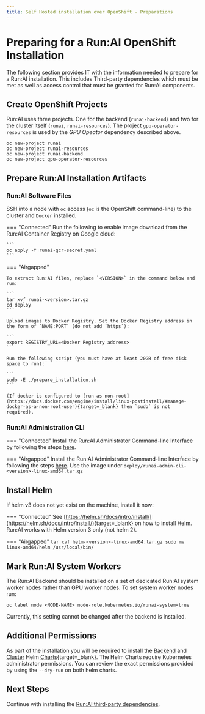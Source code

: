 ```yaml
---
title: Self Hosted installation over OpenShift - Preparations
---
```

# Preparing for a Run:AI OpenShift Installation

The following section provides IT with the information needed to prepare for a Run:AI installation. This includes Third-party dependencies which must be met as well as access control that must be granted for Run:AI components. 




## Create OpenShift Projects

Run:AI uses three projects. One for the backend (`runai-backend`) and two for the cluster itself (`runai`, `runai-resources`). 
The project `gpu-operator-resources` is used by the _GPU Opeator_ dependency described above. 

```
oc new-project runai
oc new-project runai-resources
oc new-project runai-backend
oc new-project gpu-operator-resources
```

## Prepare Run:AI Installation Artifacts

### Run:AI Software Files

SSH into a node with `oc` access (`oc` is the OpenShift command-line) to the cluster and `Docker` installed.


=== "Connected"
    Run the following to enable image download from the Run:AI Container Registry on Google cloud:

    ```
    oc apply -f runai-gcr-secret.yaml
    ```

=== "Airgapped" 

    To extract Run:AI files, replace `<VERSION>` in the command below and run: 

    ```
    tar xvf runai-<version>.tar.gz
    cd deploy
    ```

    Upload images to Docker Registry. Set the Docker Registry address in the form of `NAME:PORT` (do not add `https`):

    ```
    export REGISTRY_URL=<Docker Registry address>
    ```
    
    Run the following script (you must have at least 20GB of free disk space to run): 

    ```  
    sudo -E ./prepare_installation.sh
    ```

    (If docker is configured to [run as non-root](https://docs.docker.com/engine/install/linux-postinstall/#manage-docker-as-a-non-root-user){target=_blank} then `sudo` is not required).

### Run:AI Administration CLI

=== "Connected"
    Install the Run:AI Administrator Command-line Interface by following the steps [here](../../config/cli-admin-install.md).

=== "Airgapped" 
    Install the Run:AI Administrator Command-line Interface by following the steps [here](../../config/cli-admin-install.md). Use the image under `deploy/runai-admin-cli-<version>-linux-amd64.tar.gz`

## Install Helm

If helm v3 does not yet exist on the machine, install it now:

=== "Connected"
    See [https://helm.sh/docs/intro/install/](https://helm.sh/docs/intro/install/){target=_blank} on how to install Helm. Run:AI works with Helm version 3 only (not helm 2).

=== "Airgapped"
    ```
    tar xvf helm-<version>-linux-amd64.tar.gz
    sudo mv linux-amd64/helm /usr/local/bin/
    ```  

## Mark Run:AI System Workers

The Run:AI Backend should be installed on a set of dedicated Run:AI system worker nodes rather than GPU worker nodes. To set system worker nodes run:

```
oc label node <NODE-NAME> node-role.kubernetes.io/runai-system=true
```

Currently, this setting cannot be changed after the backend is installed.

## Additional Permissions

As part of the installation you will be required to install the [Backend](backend.md) and [Cluster](cluster.md) Helm [Charts](https://helm.sh/){target=_blank}. The Helm Charts require Kubernetes administrator permissions. You can review the exact permissions provided by using the `--dry-run` on both helm charts. 

## Next Steps

Continue with installing the [Run:AI third-party dependencies](ocp-dependencies.md).
